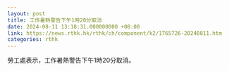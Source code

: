 ```yaml
---
layout: post
title: 工作暑熱警告下午1時20分取消
date: 2024-08-11 13:18:31.000000000 +08:00
link: https://news.rthk.hk/rthk/ch/component/k2/1765726-20240811.htm
categories: rthk
---
```


勞工處表示，工作暑熱警告下午1時20分取消。
